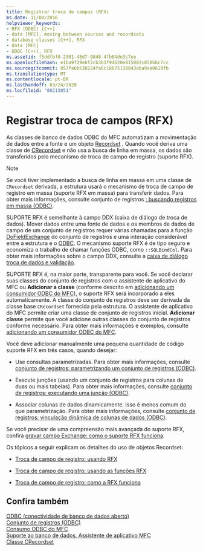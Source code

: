 ```yaml
---
title: Registrar troca de campos (RFX)
ms.date: 11/04/2016
helpviewer_keywords:
- RFX (ODBC) [C++]
- data [MFC], moving between sources and recordsets
- database classes [C++], RFX
- data [MFC]
- ODBC [C++], RFX
ms.assetid: f5ddfbf0-2901-48d7-9848-4fb84de3c7ee
ms.openlocfilehash: e1ba9f29ebf2cb3b1f94620e815882c850bbc7cc
ms.sourcegitcommit: 857fa6b530224fa6c18675138043aba9aa0619fb
ms.translationtype: MT
ms.contentlocale: pt-BR
ms.lasthandoff: 03/24/2020
ms.locfileid: "80213051"
---
```

# <a name="record-field-exchange-rfx"></a>Registrar troca de campos (RFX)

As classes de banco de dados ODBC do MFC automatizam a movimentação de dados entre a fonte e um objeto [Recordset](../../data/odbc/recordset-odbc.md) . Quando você deriva uma classe de [CRecordset](../../mfc/reference/crecordset-class.md) e não usa a busca de linha em massa, os dados são transferidos pelo mecanismo de troca de campo de registro (suporte RFX).

> [!NOTE]
>  Se você tiver implementado a busca de linha em massa em uma classe de `CRecordset` derivada, a estrutura usará o mecanismo de troca de campo de registro em massa (suporte RFX em massa) para transferir dados. Para obter mais informações, consulte conjunto de registros [: buscando registros em massa (ODBC)](../../data/odbc/recordset-fetching-records-in-bulk-odbc.md).

SUPORTE RFX é semelhante à campo DDX (caixa de diálogo de troca de dados). Mover dados entre uma fonte de dados e os membros de dados de campo de um conjunto de registros requer várias chamadas para a função [DoFieldExchange](../../mfc/reference/crecordset-class.md#dofieldexchange) do conjunto de registros e uma interação considerável entre a estrutura e o [ODBC](../../data/odbc/odbc-basics.md). O mecanismo suporte RFX é de tipo seguro e economiza o trabalho de chamar funções ODBC, como `::SQLBindCol`. Para obter mais informações sobre o campo DDX, consulte a [caixa de diálogo troca de dados e validação](../../mfc/dialog-data-exchange-and-validation.md).

SUPORTE RFX é, na maior parte, transparente para você. Se você declarar suas classes do conjunto de registros com o assistente de aplicativo do MFC ou **Adicionar a classe** (conforme descrito em [adicionando um consumidor ODBC do MFC](../../mfc/reference/adding-an-mfc-odbc-consumer.md)), o suporte RFX será incorporado a eles automaticamente. A classe do conjunto de registros deve ser derivada da classe base `CRecordset` fornecida pela estrutura. O assistente de aplicativo do MFC permite criar uma classe de conjunto de registros inicial. **Adicionar classe** permite que você adicione outras classes do conjunto de registros conforme necessário. Para obter mais informações e exemplos, consulte [adicionando um consumidor ODBC do MFC](../../mfc/reference/adding-an-mfc-odbc-consumer.md).

Você deve adicionar manualmente uma pequena quantidade de código suporte RFX em três casos, quando desejar:

- Use consultas parametrizadas. Para obter mais informações, consulte [conjunto de registros: parametrizando um conjunto de registros (ODBC)](../../data/odbc/recordset-parameterizing-a-recordset-odbc.md).

- Execute junções (usando um conjunto de registros para colunas de duas ou mais tabelas). Para obter mais informações, consulte [conjunto de registros: executando uma junção (ODBC)](../../data/odbc/recordset-performing-a-join-odbc.md).

- Associar colunas de dados dinamicamente. Isso é menos comum do que parametrização. Para obter mais informações, consulte [conjunto de registros: vinculação dinâmica de colunas de dados (ODBC)](../../data/odbc/recordset-dynamically-binding-data-columns-odbc.md).

Se você precisar de uma compreensão mais avançada do suporte RFX, confira [gravar campo Exchange: como o suporte RFX funciona](../../data/odbc/record-field-exchange-how-rfx-works.md).

Os tópicos a seguir explicam os detalhes do uso de objetos Recordset:

- [Troca de campo de registro: usando RFX](../../data/odbc/record-field-exchange-using-rfx.md)

- [Troca de campo de registro: usando as funções RFX](../../data/odbc/record-field-exchange-using-the-rfx-functions.md)

- [Troca de campo de registro: como a RFX funciona](../../data/odbc/record-field-exchange-how-rfx-works.md)

## <a name="see-also"></a>Confira também

[ODBC (conectividade de banco de dados aberto)](../../data/odbc/open-database-connectivity-odbc.md)<br/>
[Conjunto de registros (ODBC)](../../data/odbc/recordset-odbc.md)<br/>
[Consumo ODBC do MFC](../../mfc/reference/adding-an-mfc-odbc-consumer.md)<br/>
[Suporte ao banco de dados, Assistente de aplicativo MFC](../../mfc/reference/database-support-mfc-application-wizard.md)<br/>
[Classe CRecordset](../../mfc/reference/crecordset-class.md)
